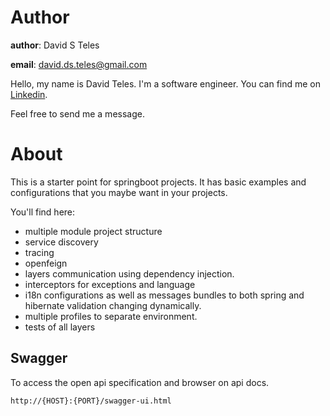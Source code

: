 # Author

**author**: David S Teles

**email**: david.ds.teles@gmail.com

Hello, my name is David Teles. I'm a software engineer. You can find me on [Linkedin](https://www.linkedin.com/in/david-teles/?locale=en_US). 

Feel free to send me a message.

# About

This is a starter point for springboot projects. It has basic examples and configurations that you maybe want in your projects.

You'll find here:

* multiple module project structure
* service discovery
* tracing
* openfeign
* layers communication using dependency injection.
* interceptors for exceptions and language
* i18n configurations as well as messages bundles to both spring and hibernate validation changing dynamically.
* multiple profiles to separate environment.
* tests of all layers

## Swagger
To access the open api specification and browser on api docs.

```
http://{HOST}:{PORT}/swagger-ui.html
```

